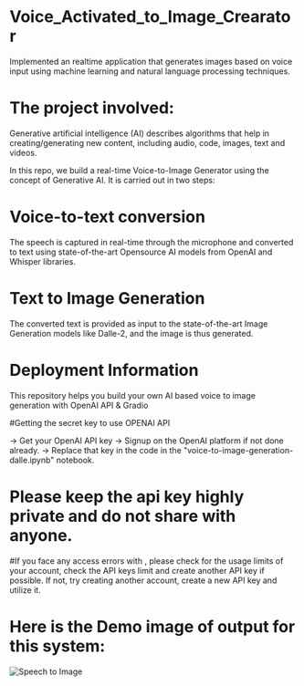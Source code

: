 # Voice_Activated_to_Image_Crearator
 Implemented an realtime application that generates images based on voice input using machine learning and natural language processing techniques. 

# The project involved:
 Generative artificial intelligence (AI) describes algorithms that help in creating/generating new content, including audio, code, images, text and videos. 

 In this repo, we build a real-time Voice-to-Image Generator using the concept of Generative AI. It is carried out in two steps:

# Voice-to-text conversion 
 The speech is captured in real-time through the microphone and converted to text using state-of-the-art Opensource AI models from OpenAI and Whisper libraries.
 
# Text to Image Generation
 The converted text is provided as input to the state-of-the-art Image Generation models like Dalle-2, and the image is thus generated.

# Deployment Information

 This repository helps you build your own AI based voice to image generation with OpenAI API & Gradio

#Getting the secret key to use OPENAI API

-> Get your OpenAI API key 
-> Signup on the OpenAI platform if not done already.
-> Replace that key in the code in the "voice-to-image-generation-dalle.ipynb" notebook.

# Please keep the api key highly private and do not share with anyone.

#If you face any access errors with , please check for the usage limits of your account, check the API keys limit and create another API key if possible. If not, try creating another account, create a new API key and utilize it.

# Here is the Demo image of output for this system:

![Speech to Image](https://github.com/psankarmidhil/Voice_Activated_Image_Creator/assets/111223199/003e80c4-755f-4ff6-9d78-a57b90d0d79b)

